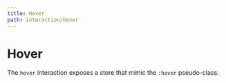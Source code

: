 ```yaml
---
title: Hover
path: interaction/hover
---
```


# Hover

The `hover` interaction exposes a store that mimic the `:hover` pseudo-class.
